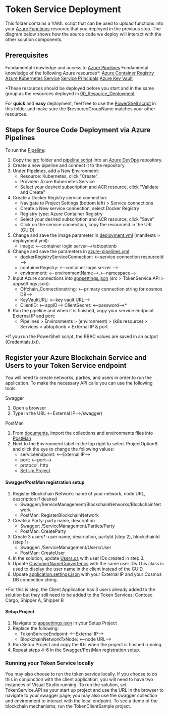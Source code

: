 # Token Service Deployment

This folder contains a YAML script that can be used to upload functions into your [Azure Functions](https://azure.microsoft.com/en-us/services/functions/) resource that you deployed in the previous step. The diagram below shows how the source code we deploy will interact with the other solution components.

 
## Prerequisites
Fundamental knowledge and access to [Azure Pipelines](https://azure.microsoft.com/en-us/services/devops/pipelines/)
Fundamental knowledge of the following Azure resources*:
[Azure Container Registry](https://azure.microsoft.com/en-us/services/container-registry/)
[Azure Kubernetes Service](https://azure.microsoft.com/en-us/services/kubernetes-service/)
[Service Principals](https://docs.microsoft.com/en-us/azure/active-directory/develop/app-objects-and-service-principals)
[Azure Key Vault](https://azure.microsoft.com/en-us/services/key-vault/)

*These resources should be deployed before you start and in the same group as the resources deployed in [00_Resource_Deployment](../00_Resource_Deployment)

For **quick** and **easy** deployment, feel free to use the [PowerShell script](./tokenserviceresources.ps1) in this folder and make sure the $resourceGroupName matches your other resources.

## Steps for Source Code Deployment via Azure Pipelines

To run the [Pipeline](./azure-pipelines.yml):


1. Copy the [src](./src) folder and [pipeline script](./azure-pipelines.yml) into an [Azure DevOps](https://azure.microsoft.com/en-us/services/devops/) repository.
2. Create a new pipeline and connect it to the repository.
3. Under Pipelines, add a New Environment:
    - Resource: Kubernetes, click "Create".
    - Provider: Azure Kubernetes Service
    - Select your desired subscription and ACR resource, click "Validate and Create"
4. Create a Docker Registry service connection:
    - Navigate to Project Settings (bottom left) > Service connections
    - Create a New service connection, select Docker Registry
    - Registry type: Azure Container Registry
    - Select your desired subscription and ACR resource, click "Save"
    - Click on the service connection, copy the resourceId in the URL (GUID)
5. Change and save the image parameter in [deployment.yml](./deployment.yml) (manifests > deployment.yml):
    - image: <--container login server-->/abtoptionb
6. Change and save the parameters in [azure-pipelines.yml](./azure-pipelines.yml):
    - dockerRegistryServiceConnection: <--service connection resourceId -->
    - containerRegistry: <--container login server -->
    - environment: <--environmentName-->.<--namespace-->
7. Input Azure connections into [appsettings.json](./src/Microsoft.TokenService.API/appsettings.json) (src > TokenService.API > appsettings.json).
   - Offchain_Connectionstring: <--primary connection string for cosmos DB-->
   - KeyVaultURL: <--key vault URL-->
   - ClientID: <--appID--> ClientSecret: <--password-->*
8. Run the pipeline and when it is finished, copy your service endpoint External IP and port:
    - Pipelines > Environments > (environment) > (k8s resource) > Services > abtoptionb > External IP & port

*If you run the PowerShell script, the RBAC values are saved in an outpot (Credentials.txt).

## Register your Azure Blockchain Service and Users to your Token Service endpoint

You will need to create networks, parties, and users in order to run the application. To make the necessary API calls you can use the following tools.

Swagger
1. Open a browser
2. Type in the URL <--External IP-->/swagger)

PostMan
1. From [documents](./documents), import the collections and environments files into [PostMan](https://www.postman.com/)
2. Next to the Environment label in the top right to select ProjectOptionB and click the eye to change the following values:
    - serviceendpoint: <--External IP-->
    - port: <--port-->
    - protocol: http
    - [Set Up Project](../01_Source_Code_Deployment/src/ContosoCargo.DigitalDocument.Setup)

#### Swagger/PostMan registration setup
1. Register Blockchain Network: name of your network, node URL, description if desired
    - Swagger:/ServiceManagement/BlockchainNetworks/BlockchainNetwork
    - PostMan: RegisterBlockchainNetwork
2. Create a Party: party name, description
    - Swagger: /ServiceManagement/Parties/Party
    - PostMan: CreateParty
3. Create 3 users*: user name, description, partyId (step 2), blockchainId (step 1)
    - Swagger: /ServiceManagement/Users/User
    - PostMan: CreateUser
4. In the solution, update [Users.cs](../01_Source_Code_Deployment/src/ContosoCargo.DigitalDocument.Application.WindowsClient/Entities/Users.cs) with user IDs created in step 3.
5. Update [CustomerNameConverter.cs](../01_Source_Code_Deployment/src/ContosoCargo.DigitalDocument.Application.WindowsClient/FieldConverter/CustomerNameConverter.cs) with the same user IDs.This class is used to display the user name in the client instead of the GUID.
6. Update [application.settings.json](../01_Source_Code_Deployment/src/ContosoCargo.DigitalDocument.TokenService.Host/application.settings.json) with your External IP and your Cosmos DB connection string.

*For this is step, the Client Application has 3 users already added to the solution but they still need to be added to the Token Services: Contoso Cargo, Shipper A, Shipper B

#### Setup Project
1. Navigate to [appsettings.json](../01_Source_Code_Deploymentsrc/ContosoCargo.DigitalDocument.Setup/appsettings.json) in your Setup Project
2. Replace the following:
    - TokenServiceEndpoint: <--External IP-->
    - BlockchainNetworkTxNode: <--node URL-->
3. Run Setup Project and copy the IDs when the project is finshed running.
4. Repeat steps 4-6 in the Swagger/PostMan registration setup.

### Running your Token Service locally

You may also choose to run the token service locally. If you choose to do this in conjunction with the client application, you will need to have two instances of Visual Studio running. To run the solution, set TokenService.API as your start up project and use the URL in the browser to navigate to your swagger page; you may also use the swagger collection and environment to interact with the local endpoint. To see a demo of the blockchain mechanisms, run the TokenClientSample project.